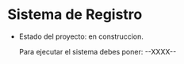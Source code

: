 <h1> Sistema de Registro</h1>

- Estado del proyecto: en construccion.

  Para ejecutar el sistema debes poner:
  --XXXX--
  

